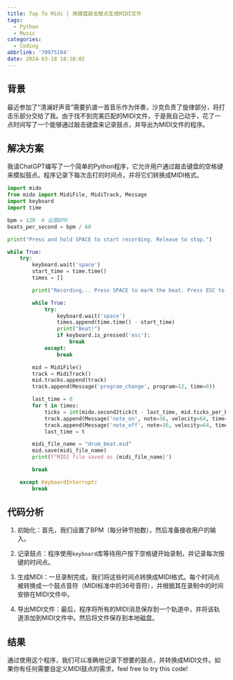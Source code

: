 ```yaml
---
title: Tap To Midi | 用键盘敲击鼓点生成MIDI文件
tags:
  - Python
  - Music
categories:
  - Coding
abbrlink: '70975104'
date: 2024-03-18 18:10:02
---
```


## 背景

最近参加了“清澜好声音”需要扒谱一首音乐作为伴奏，沙克负责了旋律部分，将打击乐部分交给了我。由于找不到完美匹配的MIDI文件，于是我自己动手，花了一点时间写了一个能够通过敲击键盘来记录鼓点，并导出为MIDI文件的程序。

## 解决方案

我请ChatGPT编写了一个简单的Python程序，它允许用户通过敲击键盘的空格键来模拟鼓点。程序记录下每次击打的时间点，并将它们转换成MIDI格式。

```python
import mido
from mido import MidiFile, MidiTrack, Message
import keyboard
import time

bpm = 120  # 设置BPM
beats_per_second = bpm / 60

print("Press and hold SPACE to start recording. Release to stop.")

while True:
    try:
        keyboard.wait('space')
        start_time = time.time()
        times = []

        print("Recording... Press SPACE to mark the beat. Press ESC to finish.")

        while True:
            try:
                keyboard.wait('space')
                times.append(time.time() - start_time)
                print("Beat!")
                if keyboard.is_pressed('esc'):
                    break
            except:
                break

        mid = MidiFile()
        track = MidiTrack()
        mid.tracks.append(track)
        track.append(Message('program_change', program=12, time=0))

        last_time = 0
        for t in times:
            ticks = int(mido.second2tick(t - last_time, mid.ticks_per_beat, mido.bpm2tempo(bpm)))
            track.append(Message('note_on', note=36, velocity=64, time=ticks))
            track.append(Message('note_off', note=36, velocity=64, time=0))
            last_time = t

        midi_file_name = "drum_beat.mid"
        mid.save(midi_file_name)
        print(f"MIDI file saved as {midi_file_name}")

        break

    except KeyboardInterrupt:
        break
```

## 代码分析

1. 初始化：首先，我们设置了BPM（每分钟节拍数），然后准备接收用户的输入。

2. 记录鼓点：程序使用`keyboard`库等待用户按下空格键开始录制，并记录每次按键的时间点。

3. 生成MIDI：一旦录制完成，我们将这些时间点转换成MIDI格式。每个时间点被转换成一个鼓点音符（MIDI标准中的36号音符），并根据其在录制中的时间安排在MIDI文件中。

4. 导出MIDI文件：最后，程序将所有的MIDI消息保存到一个轨道中，并将该轨道添加到MIDI文件中。然后将文件保存到本地磁盘。

## 结果

通过使用这个程序，我们可以准确地记录下想要的鼓点，并转换成MIDI文件。如果你有任何需要自定义MIDI鼓点的需求，feel free to try this code!

